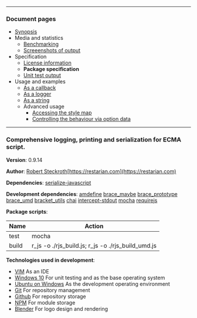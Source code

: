

---
### Document pages
* [Synopsis](https://github.com/restarian/bracket_print/blob/master/docs/synopsis.md)
* Media and statistics
  * [Benchmarking](https://github.com/restarian/bracket_print/blob/master/docs/media_and_statistics/benchmarking.md)
  * [Screeenshots of output](https://github.com/restarian/bracket_print/blob/master/docs/media_and_statistics/screeenshots_of_output.md)
* Specification
  * [License information](https://github.com/restarian/bracket_print/blob/master/docs/specification/license_information.md)
  * **Package specification**
  * [Unit test output](https://github.com/restarian/bracket_print/blob/master/docs/specification/unit_test_output.md)
* Usage and examples
  * [As a callback](https://github.com/restarian/bracket_print/blob/master/docs/usage_and_examples/as_a_callback.md)
  * [As a logger](https://github.com/restarian/bracket_print/blob/master/docs/usage_and_examples/as_a_logger.md)
  * [As a string](https://github.com/restarian/bracket_print/blob/master/docs/usage_and_examples/as_a_string.md)
  * Advanced usage
    * [Accessing the style map](https://github.com/restarian/bracket_print/blob/master/docs/usage_and_examples/advanced_usage/accessing_the_style_map.md)
    * [Controlling the behaviour via option data](https://github.com/restarian/bracket_print/blob/master/docs/usage_and_examples/advanced_usage/controlling_the_behaviour_via_option_data.md)

---
###  Comprehensive logging, printing and serialization for ECMA script.

**Version**: 0.9.14

**Author**: [Robert Steckroth](mailto:RobertSteckroth@gmail.com)[https://restarian.com](https://restarian.com)

**Dependencies**: [serialize-javascript](https://npmjs.org/package/serialize-javascript)

**Development dependencies**: [amdefine](https://npmjs.org/package/amdefine) [brace_maybe](https://npmjs.org/package/brace_maybe) [brace_prototype](https://npmjs.org/package/brace_prototype) [brace_umd](https://npmjs.org/package/brace_umd) [bracket_utils](https://npmjs.org/package/bracket_utils) [chai](https://npmjs.org/package/chai) [intercept-stdout](https://npmjs.org/package/intercept-stdout) [mocha](https://npmjs.org/package/mocha) [requirejs](https://npmjs.org/package/requirejs)

**Package scripts**:

| Name | Action |
| ---- | ------ |
 | test | mocha |
 | build | r_js -o ./rjs_build.js; r_js -o ./rjs_build_umd.js |

**Technologies used in development**:
  * [VIM](https://vim.org) As an IDE
  * [Windows 10](https://www.microsoft.com/en-us/software-download/windows10) For unit testing and as the base operating system
  * [Ubuntu on Windows](https://www.microsoft.com/en-us/store/p/ubuntu/9nblggh4msv6) As the development operating environment
  * [Git](https://git-scm.com) For repository management
  * [Github](https://github.com) For repository storage
  * [NPM](https://npmjs.org) For module storage
  * [Blender](https://blender.org) For logo design and rendering